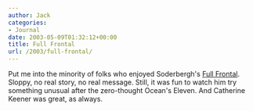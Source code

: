 ```yaml
---
author: Jack
categories:
- Journal
date: 2003-05-09T01:32:12+00:00
title: Full Frontal
url: /2003/full-frontal/
---
```


Put me into the minority of folks who enjoyed Soderbergh's [Full Frontal][1]. Sloppy, no real story, no real message. Still, it was fun to watch him try something unusual after the zero-thought Ocean's Eleven. And Catherine Keener was great, as always.

 [1]: http://us.imdb.com/Title?0290212
